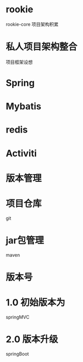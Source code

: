 # rookie
rookie-core 项目架构积累

# 私人项目架构整合
项目框架设想
 # Spring 
 # Mybatis
 # redis
 # Activiti

# 版本管理
  # 项目仓库
  git
  # jar包管理
  maven
  
 # 版本号 
  
# 1.0 初始版本为
springMVC

# 2.0 版本升级
springBoot

